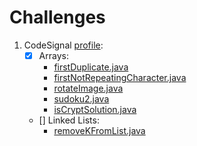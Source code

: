 # Challenges

1. CodeSignal [profile](https://app.codesignal.com/profile/xoan_r):
   - [x] Arrays:
     - [firstDuplicate.java](https://github.com/XoanRoss/Challenges/blob/main/firstDuplicate.java)
     - [firstNotRepeatingCharacter.java](https://github.com/XoanRoss/Challenges/blob/main/firstNotRepeatingCharacter.java)
     - [rotateImage.java](https://github.com/XoanRoss/Challenges/blob/main/rotateImage.java)
     - [sudoku2.java](https://github.com/XoanRoss/Challenges/blob/main/sudoku2.java)
     - [isCryptSolution.java](https://github.com/XoanRoss/Challenges/blob/main/isCryptSolution.java)
   - [] Linked Lists:
     - [removeKFromList.java](https://github.com/XoanRoss/Challenges/blob/main/removeKFromList.java)
